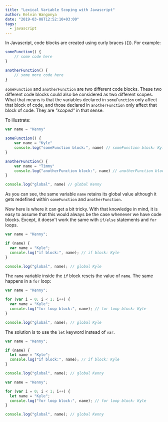 ```yaml
---
title: "Lexical Variable Scoping with Javascript"
author: Kelvin Wangonya
date: "2019-03-08T12:52:10+03:00"
tags:
  - javascript
---
```


In Javascript, code blocks are created using curly braces ({}). For example:

```javascript
someFunction() {
    // some code here
}

anotherFunction() {
    // some more code here
}
```

`someFunction` and `anotherFunction` are two different code blocks. These two different code blocks could also be considered as two different scopes. What that means is that the variables declared in `someFunction` only affect that block of code, and those declared in `anotherFunction` only affect that block of code. They are _"scoped"_ in that sense.

<!--more-->

To illustrate:

```javascript
var name = "Kenny"

someFunction() {
    var name = "Kyle"
    console.log("someFunction block:", name) // someFunction block: Kyle
}

anotherFunction() {
    var name = "Timmy"
    console.log("anotherFunction block:", name) // anotherFunction block: Timmy
}

console.log("global", name) // global Kenny
```

As you can see, the same variable `name` retains its global value although it gets redefined within `someFunction` and `anotherFunction`.

Now here is where it can get a bit tricky. With that knowledge in mind, it is easy to assume that this would always be the case whenever we have code blocks. Except, it doesn't work the same with `if/else` statements and `for` loops.

```javascript
var name = "Kenny";

if (name) {
  var name = "Kyle";
  console.log("if block:", name); // if block: Kyle
}

console.log("global", name); // global Kyle
```

The `name` variable inside the `if` block resets the value of `name`. The same happens in a `for` loop:

```javascript
var name = "Kenny";

for (var i = 0; i < 1; i++) {
  var name = "Kyle";
  console.log("for loop block:", name); // for loop block: Kyle
}

console.log("global", name); // global Kyle
```

The solution is to use the `let` keyword instead of `var`.

```javascript
var name = "Kenny";

if (name) {
  let name = "Kyle";
  console.log("if block:", name); // if block: Kyle
}

console.log("global", name); // global Kenny
```

```javascript
var name = "Kenny";

for (var i = 0; i < 1; i++) {
  let name = "Kyle";
  console.log("for loop block:", name); // for loop block: Kyle
}

console.log("global", name); // global Kenny
```
